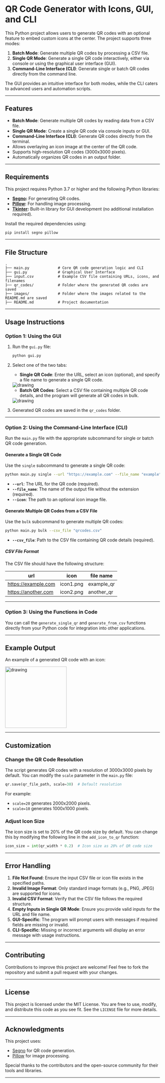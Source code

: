 
# QR Code Generator with Icons, GUI, and CLI

This Python project allows users to generate QR codes with an optional feature to embed custom icons at the center. The project supports three modes:
1. **Batch Mode**: Generate multiple QR codes by processing a CSV file.
2. **Single QR Mode**: Generate a single QR code interactively, either via console or using the graphical user interface (GUI).
3. **Command-Line Interface (CLI)**: Generate single or batch QR codes directly from the command line.

The GUI provides an intuitive interface for both modes, while the CLI caters to advanced users and automation scripts.

---

## Features

- **Batch Mode**: Generate multiple QR codes by reading data from a CSV file.
- **Single QR Mode**: Create a single QR code via console inputs or GUI.
- **Command-Line Interface (CLI)**: Generate QR codes directly from the terminal.
- Allows overlaying an icon image at the center of the QR code.
- Supports high-resolution QR codes (3000x3000 pixels).
- Automatically organizes QR codes in an output folder.

---

## Requirements

This project requires Python 3.7 or higher and the following Python libraries:

- **[Segno](https://pypi.org/project/segno/):** For generating QR codes.
- **[Pillow](https://pillow.readthedocs.io):** For handling image processing.
- **[Tkinter](https://docs.python.org/3/library/tkinter.html):** Built-in library for GUI development (no additional installation required).

Install the required dependencies using:

```bash
pip install segno pillow
```

---

## File Structure

```plaintext
.
├── main.py             # Core QR code generation logic and CLI
├── gui.py              # Graphical User Interface
├── input.csv           # Example CSV file containing URLs, icons, and filenames
├── qr_codes/           # Folder where the generated QR codes are saved
├── images/             # Folder where the images related to the README.md are saved
├── README.md           # Project documentation
```

---

## Usage Instructions

### Option 1: Using the GUI

1. Run the `gui.py` file:
   ```bash
   python gui.py
   ```
2. Select one of the two tabs:
   - **Single QR Code**: Enter the URL, select an icon (optional), and specify a file name to generate a single QR code.
   
   <img src="images/single_qr.png" alt="drawing" width=""/>

   - **Batch QR Codes**: Select a CSV file containing multiple QR code details, and the program will generate all QR codes in bulk.
   
   <img src="images/bulk_qr.png" alt="drawing" width=""/>
   
3. Generated QR codes are saved in the `qr_codes` folder.

---

### Option 2: Using the Command-Line Interface (CLI)

Run the `main.py` file with the appropriate subcommand for single or batch QR code generation.

#### Generate a Single QR Code
Use the `single` subcommand to generate a single QR code:
```bash
python main.py single --url "https://example.com" --file_name "example" --icon "icon.png"
```

- **`--url`**: The URL for the QR code (required).
- **`--file_name`**: The name of the output file without the extension (required).
- **`--icon`**: The path to an optional icon image file.

#### Generate Multiple QR Codes from a CSV File
Use the `bulk` subcommand to generate multiple QR codes:
```bash
python main.py bulk --csv_file "qrcodes.csv"
```

- **`--csv_file`**: Path to the CSV file containing QR code details (required).

##### CSV File Format
The CSV file should have the following structure:

| url                  | icon          | file name      |
|----------------------|---------------|----------------|
| https://example.com  | icon1.png     | example_qr     |
| https://another.com  | icon2.png     | another_qr     |

---

### Option 3: Using the Functions in Code
You can call the `generate_single_qr` and `generate_from_csv` functions directly from your Python code for integration into other applications.

---

## Example Output

An example of a generated QR code with an icon:

<img src="images/example_qr_code.png" alt="drawing" width="200"/>

---

## Customization

### Change the QR Code Resolution
The script generates QR codes with a resolution of 3000x3000 pixels by default. You can modify the `scale` parameter in the `main.py` file:

```python
qr.save(qr_file_path, scale=30)  # Default resolution
```

For example:
- `scale=20` generates 2000x2000 pixels.
- `scale=10` generates 1000x1000 pixels.

### Adjust Icon Size
The icon size is set to 20% of the QR code size by default. You can change this by modifying the following line in the `add_icon_to_qr` function:

```python
icon_size = int(qr_width * 0.2)  # Icon size as 20% of QR code size
```

---

## Error Handling

1. **File Not Found**: Ensure the input CSV file or icon file exists in the specified paths.
2. **Invalid Image Format**: Only standard image formats (e.g., PNG, JPEG) are supported for icons.
3. **Invalid CSV Format**: Verify that the CSV file follows the required structure.
4. **Empty Inputs in Single QR Mode**: Ensure you provide valid inputs for the URL and file name.
5. **GUI-Specific**: The program will prompt users with messages if required fields are missing or invalid.
6. **CLI-Specific**: Missing or incorrect arguments will display an error message with usage instructions.

---

## Contributing

Contributions to improve this project are welcome! Feel free to fork the repository and submit a pull request with your changes.

---

## License

This project is licensed under the MIT License. You are free to use, modify, and distribute this code as you see fit. See the `LICENSE` file for more details.

---

## Acknowledgments

This project uses:
- [Segno](https://pypi.org/project/segno/) for QR code generation.
- [Pillow](https://pillow.readthedocs.io) for image processing.

Special thanks to the contributors and the open-source community for their tools and libraries.

---
